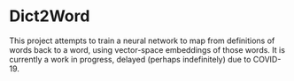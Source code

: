 # Dict2Word

This project attempts to train a neural network to map from definitions of words back to a word, using vector-space embeddings of those words. It is currently a work in progress, delayed (perhaps indefinitely) due to COVID-19.
